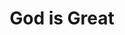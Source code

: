 ---
title: "God is Great"
url: /accra/god-is-great-al-waleed-bin-talal-highway-2/
shop: convenience
---